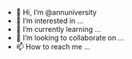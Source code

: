 - 👋 Hi, I’m @annuniversity
- 👀 I’m interested in ...
- 🌱 I’m currently learning ...
- 💞️ I’m looking to collaborate on ...
- 📫 How to reach me ...

<!---
annuniversity/annuniversity is a ✨ special ✨ repository because its `README.md` (this file) appears on your GitHub profile.
You can click the Preview link to take a look at your changes.
--->
